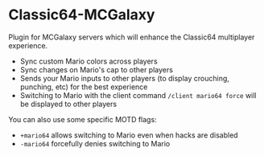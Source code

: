 # Classic64-MCGalaxy
Plugin for MCGalaxy servers which will enhance the Classic64 multiplayer experience.
* Sync custom Mario colors across players
* Sync changes on Mario's cap to other players
* Sends your Mario inputs to other players (to display crouching, punching, etc) for the best experience
* Switching to Mario with the client command `/client mario64 force` will be displayed to other players

You can also use some specific MOTD flags:
* `+mario64` allows switching to Mario even when hacks are disabled
* `-mario64` forcefully denies switching to Mario
